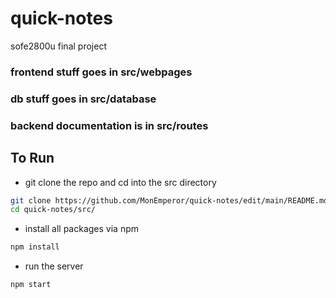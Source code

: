 # quick-notes
sofe2800u final project


### frontend stuff goes in src/webpages

### db stuff goes in src/database

### backend documentation is in src/routes

## To Run
- git clone the repo and cd into the src directory
```sh
git clone https://github.com/MonEmperor/quick-notes/edit/main/README.md
cd quick-notes/src/
```
- install all packages via npm
```sh
npm install
```
- run the server
```sh
npm start
```
